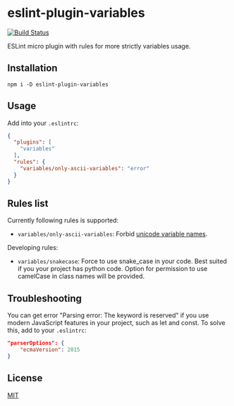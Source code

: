 eslint-plugin-variables
=================

[![Build Status](https://travis-ci.org/frsv/eslint-plugin-variables.svg?branch=master)](https://travis-ci.org/frsv/eslint-plugin-variables)

ESLint micro plugin with rules for more strictly variables usage.

Installation
------------

```npm
npm i -D eslint-plugin-variables
```

Usage
-----

Add into your `.eslintrc`:
```json
{
  "plugins": [
    "variables"
  ],
  "rules": {
    "variables/only-ascii-variables": "error"
  }
}
```

Rules list
----------

Currently following rules is supported:

  - `variables/only-ascii-variables`: Forbid [unicode variable names](https://mathiasbynens.be/notes/javascript-identifiers).

Developing rules:

  - `variables/snakecase`: Force to use snake_case in your code. 
  Best suited if you your project has python code. 
  Option for permission to use camelCase in class names will be provided.

Troubleshooting
---------------

You can get error "Parsing error: The keyword is reserved" 
if you use modern JavaScript features in your project, such as let and const.
To solve this, add to your `.eslintrc`:

```json
"parserOptions": {
    "ecmaVersion": 2015
}
```

License
-------
[MIT](LICENSE.md)
